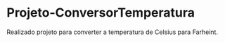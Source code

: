 # Projeto-ConversorTemperatura

Realizado projeto para converter a temperatura de Celsius para Farheint.
